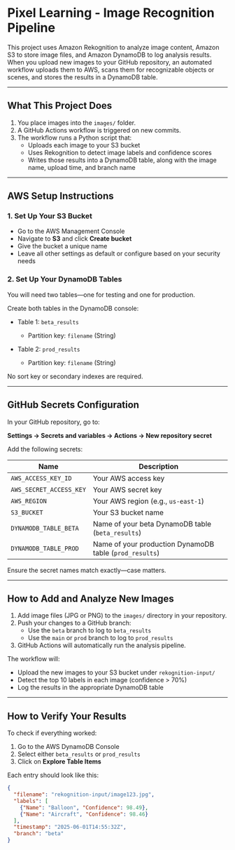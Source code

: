# Pixel Learning - Image Recognition Pipeline

This project uses Amazon Rekognition to analyze image content, Amazon S3 to store image files, and Amazon DynamoDB to log analysis results. When you upload new images to your GitHub repository, an automated workflow uploads them to AWS, scans them for recognizable objects or scenes, and stores the results in a DynamoDB table.

---

## What This Project Does

1. You place images into the `images/` folder.
2. A GitHub Actions workflow is triggered on new commits.
3. The workflow runs a Python script that:
   - Uploads each image to your S3 bucket
   - Uses Rekognition to detect image labels and confidence scores
   - Writes those results into a DynamoDB table, along with the image name, upload time, and branch name

---

## AWS Setup Instructions

### 1. Set Up Your S3 Bucket

- Go to the AWS Management Console
- Navigate to **S3** and click **Create bucket**
- Give the bucket a unique name 
- Leave all other settings as default or configure based on your security needs

### 2. Set Up Your DynamoDB Tables

You will need two tables—one for testing and one for production.

Create both tables in the DynamoDB console:

- Table 1: `beta_results`
  - Partition key: `filename` (String)

- Table 2: `prod_results`
  - Partition key: `filename` (String)

No sort key or secondary indexes are required.

---

## GitHub Secrets Configuration

In your GitHub repository, go to:

**Settings → Secrets and variables → Actions → New repository secret**

Add the following secrets:

| Name                  | Description                                  |
|-----------------------|----------------------------------------------|
| `AWS_ACCESS_KEY_ID`   | Your AWS access key                          |
| `AWS_SECRET_ACCESS_KEY` | Your AWS secret key                        |
| `AWS_REGION`          | Your AWS region (e.g., `us-east-1`)         |
| `S3_BUCKET`           | Your S3 bucket name                          |
| `DYNAMODB_TABLE_BETA` | Name of your beta DynamoDB table (`beta_results`) |
| `DYNAMODB_TABLE_PROD` | Name of your production DynamoDB table (`prod_results`) |

Ensure the secret names match exactly—case matters.

---

## How to Add and Analyze New Images

1. Add image files (JPG or PNG) to the `images/` directory in your repository.
2. Push your changes to a GitHub branch:
   - Use the `beta` branch to log to `beta_results`
   - Use the `main` or `prod` branch to log to `prod_results`
3. GitHub Actions will automatically run the analysis pipeline.

The workflow will:
- Upload the new images to your S3 bucket under `rekognition-input/`
- Detect the top 10 labels in each image (confidence > 70%)
- Log the results in the appropriate DynamoDB table

---

## How to Verify Your Results

To check if everything worked:

1. Go to the AWS DynamoDB Console
2. Select either `beta_results` or `prod_results`
3. Click on **Explore Table Items**

Each entry should look like this:

```json
{
  "filename": "rekognition-input/image123.jpg",
  "labels": [
    {"Name": "Balloon", "Confidence": 98.49},
    {"Name": "Aircraft", "Confidence": 98.46}
  ],
  "timestamp": "2025-06-01T14:55:32Z",
  "branch": "beta"
}


